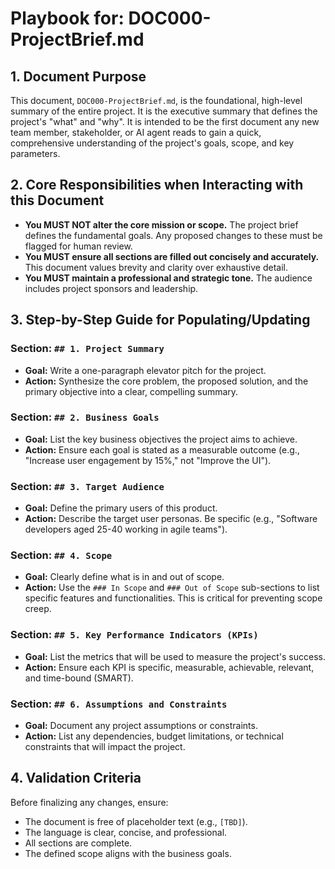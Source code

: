# Playbook for: DOC000-ProjectBrief.md

## 1. Document Purpose

This document, `DOC000-ProjectBrief.md`, is the foundational, high-level summary of the entire project. It is the executive summary that defines the project's "what" and "why". It is intended to be the first document any new team member, stakeholder, or AI agent reads to gain a quick, comprehensive understanding of the project's goals, scope, and key parameters.

## 2. Core Responsibilities when Interacting with this Document

- **You MUST NOT alter the core mission or scope.** The project brief defines the fundamental goals. Any proposed changes to these must be flagged for human review.
- **You MUST ensure all sections are filled out concisely and accurately.** This document values brevity and clarity over exhaustive detail.
- **You MUST maintain a professional and strategic tone.** The audience includes project sponsors and leadership.

## 3. Step-by-Step Guide for Populating/Updating

### Section: `## 1. Project Summary`
- **Goal:** Write a one-paragraph elevator pitch for the project.
- **Action:** Synthesize the core problem, the proposed solution, and the primary objective into a clear, compelling summary.

### Section: `## 2. Business Goals`
- **Goal:** List the key business objectives the project aims to achieve.
- **Action:** Ensure each goal is stated as a measurable outcome (e.g., "Increase user engagement by 15%," not "Improve the UI").

### Section: `## 3. Target Audience`
- **Goal:** Define the primary users of this product.
- **Action:** Describe the target user personas. Be specific (e.g., "Software developers aged 25-40 working in agile teams").

### Section: `## 4. Scope`
- **Goal:** Clearly define what is in and out of scope.
- **Action:** Use the `### In Scope` and `### Out of Scope` sub-sections to list specific features and functionalities. This is critical for preventing scope creep.

### Section: `## 5. Key Performance Indicators (KPIs)`
- **Goal:** List the metrics that will be used to measure the project's success.
- **Action:** Ensure each KPI is specific, measurable, achievable, relevant, and time-bound (SMART).

### Section: `## 6. Assumptions and Constraints`
- **Goal:** Document any project assumptions or constraints.
- **Action:** List any dependencies, budget limitations, or technical constraints that will impact the project.

## 4. Validation Criteria

Before finalizing any changes, ensure:
- The document is free of placeholder text (e.g., `[TBD]`).
- The language is clear, concise, and professional.
- All sections are complete.
- The defined scope aligns with the business goals.
